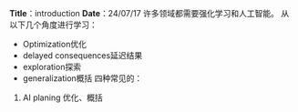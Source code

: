 **Title**：introduction
**Date**：24/07/17
许多领域都需要强化学习和人工智能。
从以下几个角度进行学习：
- Optimization优化
- delayed consequences延迟结果
- exploration探索
- generalization概括
四种常见的：
1. AI planing 优化、概括
